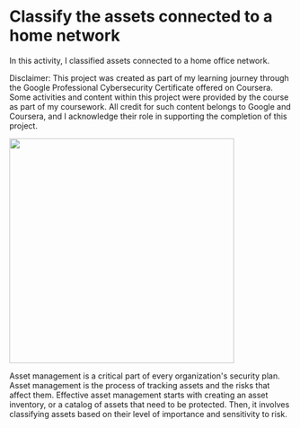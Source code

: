 # Classify the assets connected to a home network

In this activity, I classified assets connected to a home office network.

Disclaimer: This project was created as part of my learning journey through the Google Professional Cybersecurity Certificate offered on Coursera. Some activities and content within this project were provided by the course as part of my coursework. All credit for such content belongs to Google and Coursera, and I acknowledge their role in supporting the completion of this project.

<img src="https://media4.giphy.com/media/v1.Y2lkPTc5MGI3NjExZHd2bGR0eDNkczljMzRvbnR4dmcyaWhhNWhoNXQ2Y3h2ZXY1b2prdSZlcD12MV9pbnRlcm5hbF9naWZfYnlfaWQmY3Q9Zw/E1RR0zERP3YJO/giphy.gif" width="400" />

Asset management is a critical part of every organization's security plan. Asset management is the process of tracking assets and the risks that affect them. Effective asset management starts with creating an asset inventory, or a catalog of assets that need to be protected. Then, it involves classifying assets based on their level of importance and sensitivity to risk.
